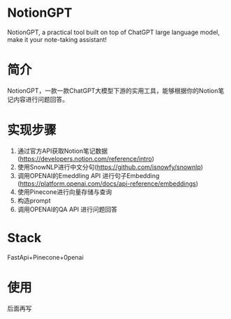 # NotionGPT
NotionGPT, a practical tool built on top of ChatGPT large language model, make it your note-taking assistant!

# 简介
NotionGPT，一款一款ChatGPT大模型下游的实用工具，能够根据你的Notion笔记内容进行问题回答。

# 实现步骤
1. 通过官方API获取Notion笔记数据 (https://developers.notion.com/reference/intro)
2. 使用SnowNLP进行中文分句(https://github.com/isnowfy/snownlp)
3. 调用OPENAI的Emeddling API 进行句子Embedding (https://platform.openai.com/docs/api-reference/embeddings)
4. 使用Pinecone进行向量存储与查询
5. 构造prompt
6. 调用OPENAI的QA API 进行问题回答

# Stack
FastApi+Pinecone+0penai

# 使用
后面再写
